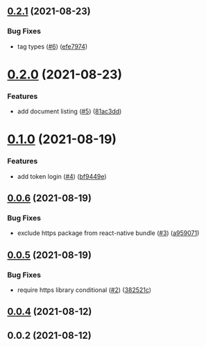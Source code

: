 ## [0.2.1](https://github.com/openlabapps/paperless-api/compare/0.2.0...0.2.1) (2021-08-23)


### Bug Fixes

* tag types ([#6](https://github.com/openlabapps/paperless-api/issues/6)) ([efe7974](https://github.com/openlabapps/paperless-api/commit/efe7974c6724007bc7f189417dfc6e316867a603))

# [0.2.0](https://github.com/openlabapps/paperless-api/compare/0.1.0...0.2.0) (2021-08-23)


### Features

* add document listing ([#5](https://github.com/openlabapps/paperless-api/issues/5)) ([81ac3dd](https://github.com/openlabapps/paperless-api/commit/81ac3ddac03c8908e23627fa8f5b52dfab11c061))

# [0.1.0](https://github.com/openlabapps/paperless-api/compare/0.0.6...0.1.0) (2021-08-19)


### Features

* add token login ([#4](https://github.com/openlabapps/paperless-api/issues/4)) ([bf9449e](https://github.com/openlabapps/paperless-api/commit/bf9449edd8d4ea31c81a6c7ae1eb4038985d3db9))

## [0.0.6](https://github.com/openlabapps/paperless-api/compare/0.0.5...0.0.6) (2021-08-19)


### Bug Fixes

* exclude https package from react-native bundle ([#3](https://github.com/openlabapps/paperless-api/issues/3)) ([a959071](https://github.com/openlabapps/paperless-api/commit/a95907176279cf695eea360e611bd87667f9fcbd))

## [0.0.5](https://github.com/openlabapps/paperless-api/compare/0.0.4...0.0.5) (2021-08-19)


### Bug Fixes

* require https library conditional ([#2](https://github.com/openlabapps/paperless-api/issues/2)) ([382521c](https://github.com/openlabapps/paperless-api/commit/382521cbc07e623b3e51e7ed2a7e8a533957c31d))

## [0.0.4](https://github.com/openlabapps/paperless-api/compare/0.0.2...0.0.4) (2021-08-12)

## 0.0.2 (2021-08-12)

